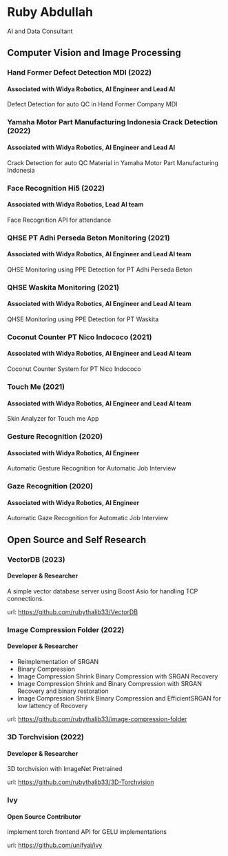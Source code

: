 # Ruby Abdullah
AI and Data Consultant

## Computer Vision and Image Processing

### Hand Former Defect Detection MDI (2022)
#### Associated with Widya Robotics, AI Engineer and Lead AI
Defect Detection for auto QC in Hand Former Company MDI

### Yamaha Motor Part Manufacturing Indonesia Crack Detection (2022)
#### Associated with Widya Robotics, AI Engineer and Lead AI
Crack Detection for auto QC Material in Yamaha Motor Part Manufacturing Indonesia

### Face Recognition Hi5 (2022)
#### Associated with Widya Robotics, Lead AI team
Face Recognition API for attendance

### QHSE PT Adhi Perseda Beton Monitoring (2021)
#### Associated with Widya Robotics, AI Engineer and Lead AI team
QHSE Monitoring using PPE Detection for PT Adhi Perseda Beton

### QHSE Waskita Monitoring (2021)
#### Associated with Widya Robotics, AI Engineer and Lead AI team
QHSE Monitoring using PPE Detection for PT Waskita

### Coconut Counter PT Nico Indococo (2021)
#### Associated with Widya Robotics, AI Engineer and Lead AI team
Coconut Counter System for PT Nico Indococo

### Touch Me (2021)
#### Associated with Widya Robotics, AI Engineer and Lead AI team
Skin Analyzer for Touch me App

### Gesture Recognition (2020)
#### Associated with Widya Robotics, AI Engineer
Automatic Gesture Recognition for Automatic Job Interview

### Gaze Recognition (2020)
#### Associated with Widya Robotics, AI Engineer
Automatic Gaze Recognition for Automatic Job Interview

## Open Source and Self Research

### VectorDB (2023)
#### Developer & Researcher
A simple vector database server using Boost Asio for handling TCP connections.


url: https://github.com/rubythalib33/VectorDB

### Image Compression Folder (2022)
#### Developer & Researcher
- Reimplementation of SRGAN
- Binary Compression
- Image Compression Shrink Binary Compression with SRGAN Recovery
- Image Compression Shrink and Binary Compression with SRGAN Recovery and binary restoration
- Image Compression Shrink Binary Compression and EfficientSRGAN for low lattency of Recovery


url: https://github.com/rubythalib33/image-compression-folder

### 3D Torchvision (2022)
#### Developer & Researcher
3D torchvision with ImageNet Pretrained


url: https://github.com/rubythalib33/3D-Torchvision

### Ivy
#### Open Source Contributor
implement torch frontend API for GELU implementations

url: https://github.com/unifyai/ivy
